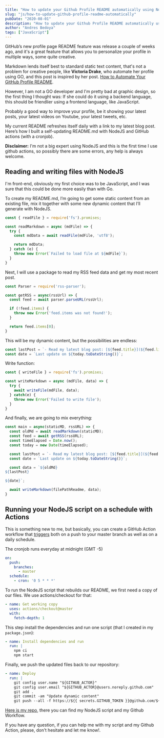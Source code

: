 ```yaml
---
title: "How to update your Github Profile README automatically using NodeJS"
slug: "js/how-to-update-github-profile-readme-automatically"
pubDate: "2020-08-01"
description: "How to update your Github Profile README automatically using NodeJS and Github actions"
author: "Andres Bedoya"
tags: ["JavaScript"]
---
```


GitHub’s new profile page README feature was release a couple of weeks ago, and it's a great feature that allows you to personalize your profile in multiple ways, some quite creative.

Markdown lends itself best to standard static text content, that's not a problem for creative people, like **Victoria Drake**, who automate her profile using GO, and this post is inspired by her post. <a class="hover:no-underline text-blue underline" href="https://victoria.dev/blog/go-automate-your-github-profile-readme/" target="_blank" rel="noopener noreferrer">How to Automate Your GitHub Profile README</a>.

However, I am not a GO developer and I'm pretty bad at graphic design, so the first thing I thought was: If she could do it using a backend language, this should be friendlier using a frontend language, like JavaScript.

Probably a good way to improve your profile, be it showing your latest posts, your latest videos on Youtube, your latest tweets, etc.

My current README refreshes itself daily with a link to my latest blog post. Here’s how I built a self-updating README.md with NodeJS and GitHub actions (with a cronjob).

**Disclaimer:** I'm not a big expert using NodeJS and this is the first time I use github actions, so possibly there are some errors, any help is always welcome.

## Reading and writing files with NodeJS

I'm front-end, obviously my first choice was to be JavaScript, and I was sure that this could be done more easily than with Go.

To create my README.md, I’m going to get some static content from an existing file, mix it together with some new dynamic content that I’ll generate with NodeJS.

```js
const { readFile } = require('fs').promises;

const readMarkdown = async (mdFile) => {
  try {
    const mdData = await readFile(mdFile, 'utf8');

    return mdData;
  } catch (e) {
    throw new Error(`Failed to load file at ${mdFile}`);
  }
}
```

Next, I will use a package to read my RSS feed data and get my most recent post.

```js
const Parser = require('rss-parser');

const getRSS = async(rssUrl) => {
  const feed = await parser.parseURL(rssUrl);

  if (!feed.items) {
    throw new Error('feed.items was not found!');
  }

  return feed.items[0];
}
```

This will be my dynamic content, but the possibilities are endless:

```js
const lastPost = `- Read my latest blog post: [${feed.title}](${feed.link})`;
const date = `Last update on ${today.toDateString()}`;
```

Write function:
```js
const { writeFile } = require('fs').promises;

const writeMarkdown = async (mdFile, data) => {
  try {
    await writeFile(mdFile, data);
  } catch(e) {
    throw new Error('Failed to write file');
  }
}
```

And finally, we are going to mix everything:

```js
const main = async(staticMD, rssURL) => {
  const oldMd = await readMarkdown(staticMD);
  const feed = await getRSS(rssURL);
  const timeElapsed = Date.now();
  const today = new Date(timeElapsed);

  const lastPost = `- Read my latest blog post: [${feed.title}](${feed.link})`;
  const date = `Last update on ${today.toDateString()}`;

  const data = `${oldMd}
${lastPost}

${date}`;

  await writeMarkdown(filePathReadme, data);
}
```

## Running your NodeJS script on a schedule with Actions

This is something new to me, but basically, you can create a GitHub Action workflow that <a class="hover:no-underline text-blue underline" href="https://docs.github.com/en/actions/reference/events-that-trigger-workflows" target="_blank" rel="noopener noreferrer">triggers</a> both on a push to your master branch as well as on a daily schedule.

The cronjob runs everyday at midnight (GMT -5)
```yaml
on:
  push:
    branches:
      - master
  schedule:
    - cron: '0 5 * * *'
```

To run the NodeJS script that rebuilds our README, we first need a copy of our files. We use actions/checkout for that:

```yaml
- name: Get working copy
  uses: actions/checkout@master
  with:
    fetch-depth: 1 
```

This step install the dependencies and run one script (that I created in my `package.json`):

```yaml
- name: Install dependencies and run
  run: |
    npm ci
    npm start
```

Finally, we push the updated files back to our repository:

```yaml
- name: Deploy
  run: |
    git config user.name "${GITHUB_ACTOR}"
    git config user.email "${GITHUB_ACTOR}@users.noreply.github.com"
    git add .
    git commit -am "Update dynamic content"
    git push --all -f https://${{ secrets.GITHUB_TOKEN }}@github.com/${GITHUB_REPOSITORY}.git
```

<a class="hover:no-underline text-blue underline" href="https://github.com/Angelfire/Angelfire" target="_blank" rel="noopener noreferrer">Here is my repo</a>, there you can find my NodeJS script and my Github Workflow.

If you have any question, if you can help me with my script and my Github Action, please, don't hesitate and let me know!.
